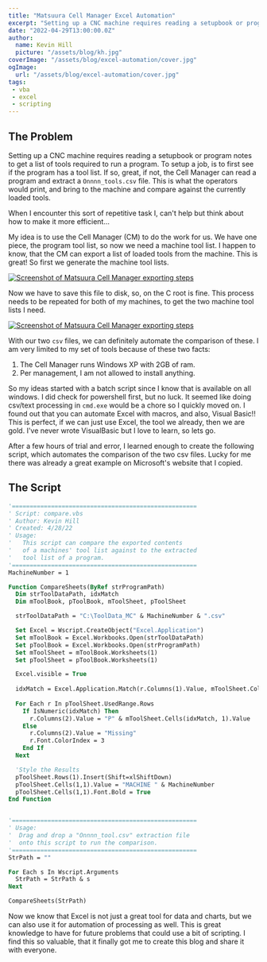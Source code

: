 ```yaml
---
title: "Matsuura Cell Manager Excel Automation"
excerpt: "Setting up a CNC machine requires reading a setupbook or program notes to get a list of tools required to run a program. To setup a job, is to first see if the program has a tool list. If so, great, if not, the Cell Manager can read a program and extract a `Onnnn_tools.csv` file. This is what the operators would print, and bring to the machine and compare against the currently loaded tools."
date: "2022-04-29T13:00:00.0Z"
author:
  name: Kevin Hill
  picture: "/assets/blog/kh.jpg"
coverImage: "/assets/blog/excel-automation/cover.jpg"
ogImage:
  url: "/assets/blog/excel-automation/cover.jpg"
tags:
 - vba
 - excel
 - scripting
---
```

## The Problem

Setting up a CNC machine requires reading a setupbook or program notes to get a list of tools required to run a program. To setup a job, is to first see if the program has a tool list. If so, great, if not, the Cell Manager can read a program and extract a `Onnnn_tools.csv` file. This is what the operators would print, and bring to the machine and compare against the currently loaded tools.

When I encounter this sort of repetitive task I, can't help but think about how to make it more efficient...

My idea is to use the Cell Manager (CM) to do the work for us. We have one piece, the program tool list, so now we need a machine tool list. I happen to know, that the CM can export a list of loaded tools from the machine. This is great! So first we generate the machine tool lists.

[![Screenshot of Matsuura Cell Manager exporting steps](/assets/blog/excel-automation/step1.jpg)](/assets/blog/excel-automation/step1.jpg)

Now we have to save this file to disk, so, on the C root is fine. This process needs to be repeated for both of my machines, to get the two machine tool lists I need.

[![Screenshot of Matsuura Cell Manager exporting steps](/assets/blog/excel-automation/step2.jpg)](/assets/blog/excel-automation/step2.jpg)

With our two `csv` files, we can definitely automate the comparison of these. I am very limited to my set of tools because of these two facts:

 1. The Cell Manager runs Windows XP with 2GB of ram.
 2. Per management, I am not allowed to install anything.

So my ideas started with a batch script since I know that is available on all windows. I did check for powershell first, but no luck. It seemed like doing csv/text processing in `cmd.exe` would be a chore so I quickly moved on. I found out that you can automate Excel with macros, and also, Visual Basic!! This is perfect, if we can just use Excel, the tool we already, then we are gold. I've never wrote VisualBasic but I love to learn, so lets go.

After a few hours of trial and error, I learned enough to create the following script, which automates the comparison of the two csv files. Lucky for me there was already a great example on Microsoft's website that I copied.  

## The Script

```vb
'====================================================
' Script: compare.vbs
' Author: Kevin Hill
' Created: 4/28/22
' Usage:
'   This script can compare the exported contents
'   of a machines' tool list against to the extracted
'   tool list of a program.
'====================================================
MachineNumber = 1

Function CompareSheets(ByRef strProgramPath)
  Dim strToolDataPath, idxMatch
  Dim mToolBook, pToolBook, mToolSheet, pToolSheet

  strToolDataPath = "C:\ToolData_MC" & MachineNumber & ".csv"

  Set Excel = Wscript.CreateObject("Excel.Application")
  Set mToolBook = Excel.Workbooks.Open(strToolDataPath)
  Set pToolBook = Excel.Workbooks.Open(strProgramPath)
  Set mToolSheet = mToolBook.Worksheets(1)
  Set pToolSheet = pToolBook.Worksheets(1)

  Excel.visible = True
  
  idxMatch = Excel.Application.Match(r.Columns(1).Value, mToolSheet.Columns(2), 0)
  
  For Each r In pToolSheet.UsedRange.Rows
    If IsNumeric(idxMatch) Then
      r.Columns(2).Value = "P" & mToolSheet.Cells(idxMatch, 1).Value
    Else
      r.Columns(2).Value = "Missing"
      r.Font.ColorIndex = 3
    End If
  Next

  'Style the Results
  pToolSheet.Rows(1).Insert(Shift=xlShiftDown)
  pToolSheet.Cells(1,1).Value = "MACHINE " & MachineNumber
  pToolSheet.Cells(1,1).Font.Bold = True
End Function


'====================================================
' Usage:
'  Drag and drop a "Onnnn_tool.csv" extraction file
'  onto this script to run the comparison.
'====================================================
StrPath = ""

For Each s In Wscript.Arguments
  StrPath = StrPath & s
Next

CompareSheets(StrPath)
```

Now we know that Excel is not just a great tool for data and charts, but we can also use it for automation of processing as well. This is great knowledge to have for future problems that could use a bit of scripting. I find this so valuable, that it finally got me to create this blog and share it with everyone.
